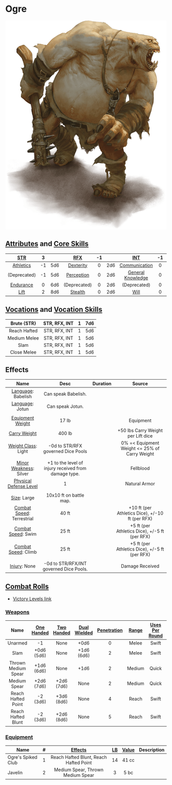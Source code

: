 # Ogre

![img](./Ogre.png)

## [Attributes](./../../../../../../FogentRoleplayCoreRules/src/GeneralRules/Attributes.md) and [Core Skills](./../../../../../../FogentRoleplayCoreRules/src/GeneralRules/CoreSkills.md)

|  [STR](./../../../../../../FogentRoleplayCoreRules/src/GeneralRules/Attributes.md#strength-str)  | 3 |    |    [RFX](./../../../../../../FogentRoleplayCoreRules/src/GeneralRules/Attributes.md#reflex-rfx)    | -1 |    |        [INT](./../../../../../../FogentRoleplayCoreRules/src/GeneralRules/Attributes.md#intelligence-int)        | -1 |    |
| :-----------------------------------------------------------------------: | :-: | :-: | :-------------------------------------------------------------------------: | :-: | :-: | :---------------------------------------------------------------------------------------: | :-: | :-: |
| [Athletics](./../../../../../../FogentRoleplayCoreRules/src/GeneralRules/CoreSkills.md#athletics) | -1 | 5d6 |  [Dexterity](./../../../../../../FogentRoleplayCoreRules/src/GeneralRules/CoreSkills.md#dexterity)  | 0 | 2d6 |     [Communication](./../../../../../../FogentRoleplayCoreRules/src/GeneralRules/CoreSkills.md#communication)     | 0 | 2d6 |
|                               (Deprecated)                               | -1 | 5d6 | [Perception](./../../../../../../FogentRoleplayCoreRules/src/GeneralRules/CoreSkills.md#perception) | 0 | 2d6 | [General Knowledge](./../../../../../../FogentRoleplayCoreRules/src/GeneralRules/CoreSkills.md#general-knowledge) | 0 | 2d6 |
| [Endurance](./../../../../../../FogentRoleplayCoreRules/src/GeneralRules/CoreSkills.md#endurance) | 0 | 6d6 |                                (Deprecated)                                | 0 | 2d6 |                                       (Deprecated)                                       | 0 | 2d6 |
|      [Lift](./../../../../../../FogentRoleplayCoreRules/src/GeneralRules/CoreSkills.md#lift)      | 2 | 8d6 |    [Stealth](./../../../../../../FogentRoleplayCoreRules/src/GeneralRules/CoreSkills.md#stealth)    | 0 | 2d6 |              [Will](./../../../../../../FogentRoleplayCoreRules/src/GeneralRules/CoreSkills.md#will)              | 0 | 2d6 |

## [Vocations](./../../../../../../FogentRoleplayCoreRules/src/GeneralRules/Vocations.md) and [Vocation Skills](./../../../../../../FogentRoleplayCoreRules/src/GeneralRules/Vocations.md#vocation-skills)

| Brute {STR} | STR, RFX, INT | 1 | 7d6 |
| :----------: | :-----------: | :-: | :-: |
| Reach Hafted | STR, RFX, INT | 1 | 5d6 |
| Medium Melee | STR, RFX, INT | 1 | 5d6 |
|     Slam     | STR, RFX, INT | 1 | 5d6 |
| Close Melee | STR, RFX, INT | 1 | 5d6 |

## Effects

|                                             Name                                             |                         Desc                         | Duration |                      Source                      |
| :-------------------------------------------------------------------------------------------: | :--------------------------------------------------: | :------: | :----------------------------------------------: |
|                     [Language](./../../../Languages/Languages.md): Babelish                     |                 Can speak Babelish.                 |          |                                                  |
|                       [Language](./../../../Languages/Languages.md): Jotun                       |                   Can speak Jotun.                   |          |                                                  |
|                                                                                              |                                                      |          |                                                  |
|      [Equipment Weight](./../../../../../../FogentRoleplayCoreRules/src/AdvancedRules/EquipmentCarryWeightAndWeightClasses.md#equipment)      |                        17 lb                        |          |                    Equipment                    |
|       [Carry Weight](./../../../../../../FogentRoleplayCoreRules/src/AdvancedRules/EquipmentCarryWeightAndWeightClasses.md#carry-weight)       |                        400 lb                        |          |        +50 lbs Carry Weight per Lift dice        |
|  [Weight Class](./../../../../../../FogentRoleplayCoreRules/src/AdvancedRules/EquipmentCarryWeightAndWeightClasses.md#weight-classes): Light  |          -0d to STR/RFX governed Dice Pools          |          |  0% =< Equipment Weight <= 25% of Carry Weight  |
|                                                                                              |                                                      |          |                                                  |
|    [Minor Weakness](./../../../../../../FogentRoleplayCoreRules/src/CombatRules/WeaknessAndResistance.md): Silver    | +1 to the level of injury received from damage type. |          |                    Fellblood                    |
|   [Physical Defense Level](./../../../../../../FogentRoleplayCoreRules/src/CombatRules/Defense.md#physical-defense)   |                          1                          |          |                  Natural Armor                  |
|                                                                                              |                                                      |          |                                                  |
|             [Size](./../../../../../../FogentRoleplayCoreRules/src/CombatRules/BattleMap.md#size): Large             |               10x10 ft on battle map.               |          |                                                  |
| [Combat Speed](./../../../../../../FogentRoleplayCoreRules/src/CombatRules/BattleMap.md#combat-speed): Terrestrial |                        40 ft                        |          | +10 ft (per Athletics Dice), +/-10 ft (per RFX) |
|    [Combat Speed](./../../../../../../FogentRoleplayCoreRules/src/CombatRules/BattleMap.md#combat-speed): Swim    |                        25 ft                        |          |  +5 ft (per Athletics Dice), +/-5 ft (per RFX)  |
|    [Combat Speed](./../../../../../../FogentRoleplayCoreRules/src/CombatRules/BattleMap.md#combat-speed): Climb    |                        25 ft                        |          |  +5 ft (per Athletics Dice), +/-5 ft (per RFX)  |
|                                                                                              |                                                      |          |                                                  |
|                 [Injury](./../../../../../../FogentRoleplayCoreRules/src/CombatRules/InjuryAndHealing.md): None                 |            -0d to STR/RFX/INT governed Dice Pools.            |          |                 Damage Received                 |

## [Combat Rolls](./../../../../../../FogentRoleplayCoreRules/src/CombatRules/CombatRolls.md)

- [Victory Levels link](./../../../../../../FogentRoleplayCoreRules/src/CombatRules/VictoryLevels.md)

### [Weapons](./../../../../../../FogentRoleplayCoreRules/src/CombatRules/Weapons.md)

|        Name        | [One<br />Handed](./../../../../../../FogentRoleplayCoreRules/src/CombatRules/Weapons.md#one-handed) | [Two<br />Handed](./../../../../../../FogentRoleplayCoreRules/src/CombatRules/Weapons.md#two-handed) | [Dual<br />Wielded](./../../../../../../FogentRoleplayCoreRules/src/CombatRules/Weapons.md#dual-wielded) | [Penetration](./../../../../../../FogentRoleplayCoreRules/src/CombatRules/Penetration.md) | [Range](./../../../../../../FogentRoleplayCoreRules/src/CombatRules/Range.md) | [Uses Per<br />Round](./../../../../../../FogentRoleplayCoreRules/src/CombatRules/UsesPerRound.md) | [Area Of<br />Effect](./../../../../../../FogentRoleplayCoreRules/src/CombatRules/AreaOfEffect.md) | [Ammo<br />Type](./../../../../../../FogentRoleplayCoreRules/src/CombatRules/Ammunitions.md#ammo-type) | [Ammo<br />Per Use](./../../../../../../FogentRoleplayCoreRules/src/CombatRules/Weapons.md#ammo-per-shot) | [Damage<br />Types](./../../../../../../FogentRoleplayCoreRules/src/CombatRules/DamageTypes.md) |
| :-----------------: | :--------------------------------------------------------------------------: | :--------------------------------------------------------------------------: | :------------------------------------------------------------------------------: | :---------------------------------------------------------------: | :---------------------------------------------------: | :-------------------------------------------------------------------------------------: | :------------------------------------------------------------------------: | :----------------------------------------------------------------------------: | :-------------------------------------------------------------------------------: | :---------------------------------------------------------------------: |
|       Unarmed       |                                      -1                                      |                                     None                                     |                                       +0d6                                       |                                 0                                 |                         Melee                         |                                          Swift                                          |                                                                            |                                      None                                      |                                                                                  |                                Bludgeon                                |
|        Slam        |                               +0d6<br />(5d6)                               |                                     None                                     |                                 +1d6<br />(6d6)                                 |                                 2                                 |                         Melee                         |                                          Swift                                          |                                                                            |                                      None                                      |                                                                                  |                                Bludgeon                                |
| Thrown Medium Spear |                               +1d6<br />(6d6)                               |                                     None                                     |                                       +1d6                                       |                                 2                                 |                        Medium                        |                                          Quick                                          |                                                                            |                                      Self                                      |                                         1                                         |                                 Pierce                                 |
|    Medium Spear    |                               +2d6<br />(7d6)                               |                               +2d6<br />(7d6)                               |                                       None                                       |                                 2                                 |                        Medium                        |                                          Quick                                          |                                                                            |                                      Self                                      |                                         1                                         |                                 Pierce                                 |
| Reach Hafted Point |                                -2<br />(3d6)                                |                               +3d6<br />(8d6)                               |                                       None                                       |                                 4                                 |                         Reach                         |                                          Swift                                          |                                                                            |                                      None                                      |                                                                                  |                                 Pierce                                 |
| Reach Hafted Blunt |                                -2<br />(3d6)                                |                               +2d6<br />(8d6)                               |                                       None                                       |                                 5                                 |                         Reach                         |                                          Swift                                          |                                                                            |                                      None                                      |                                                                                  |                                Bludgeon                                |

### [Equipment](./../../../../../../FogentRoleplayCoreRules/src/AdvancedRules/EquipmentCarryWeightAndWeightClasses.md#equipment)

| Name               | # | [Effects](./../../../../../../README.md#effect-rules) | [LB](./../../../../../../FogentRoleplayCoreRules/src/AdvancedRules/EquipmentCarryWeightAndWeightClasses.md) | [Value](./../../../Items/ItemShop.md#currency) | Description |
| ------------------ | :-: | :------------------------------------------------: | :--------------------------------------------------------: | :-----------------------------------------: | ----------- |
| Ogre's Spiked Club | 1 |       Reach Hafted Blunt, Reach Hafted Point       |                             14                             |                    41 cc                    |             |
| Javelin            | 2 |         Medium Spear, Thrown Medium Spear         |                             3                             |                    5 bc                    |             |
